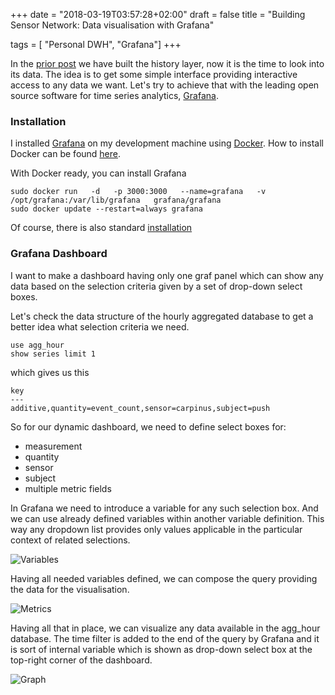 +++
date = "2018-03-19T03:57:28+02:00"
draft = false
title = "Building Sensor Network: Data visualisation with Grafana"

tags = [ "Personal DWH", "Grafana"]
+++

In the [prior post](/building-sensor-network-history/)  we have built the history layer, now it is the time to look into its data. The idea is to get some simple interface providing interactive access to any data we want. Let's try to achieve that with the leading open source software for time series analytics, [Grafana](https://grafana.com/ ). 


### Installation
I installed [Grafana](https://grafana.com/ ) on my development machine using [Docker](https://www.docker.com/). How to install Docker can be found [here](https://docs.docker.com/install/linux/docker-ce/ubuntu/#install-using-the-repository).

With Docker ready, you can install Grafana 
```
sudo docker run   -d   -p 3000:3000   --name=grafana   -v /opt/grafana:/var/lib/grafana   grafana/grafana
sudo docker update --restart=always grafana
```

Of course, there is also standard [installation](http://docs.grafana.org/installation/debian/)

### Grafana Dashboard
I want to make a dashboard having only one graf panel which can show any data based on the selection criteria given by a set of drop-down select boxes.

Let's check the data structure of the hourly aggregated database to get a better idea what selection criteria we need.
```
use agg_hour
show series limit 1
```

which gives us this
```
key
---
additive,quantity=event_count,sensor=carpinus,subject=push
```

So for our dynamic dashboard, we need to define select boxes for:

* measurement
* quantity
* sensor
* subject
* multiple metric fields

In Grafana we need to introduce a variable for any such selection box. And we can  use already defined variables within another variable definition. This way any dropdown list provides only values applicable in the particular context of related selections.  

![Variables](/images/2018/03/variables.png)

Having all needed variables defined, we can compose the query providing the data for the visualisation.

![Metrics](/images/2018/03/metrics.png)


Having all that in place, we can visualize any data available in the agg_hour database. The time filter is added to the end of the query by Grafana and it is sort of internal variable which is shown as drop-down select box at the top-right corner of the dashboard.

![Graph](/images/2018/03/graph.png)

